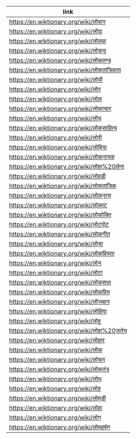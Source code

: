 |link|
|----|
|https://en.wiktionary.org/wiki/लोबान|
|https://en.wiktionary.org/wiki/लोंदा|
|https://en.wiktionary.org/wiki/लोलक|
|https://en.wiktionary.org/wiki/लोचना|
|https://en.wiktionary.org/wiki/लोकतन्त्र|
|https://en.wiktionary.org/wiki/लोकतांत्रिकता|
|https://en.wiktionary.org/wiki/लोभी|
|https://en.wiktionary.org/wiki/लोप|
|https://en.wiktionary.org/wiki/लोल|
|https://en.wiktionary.org/wiki/लोकाचार|
|https://en.wiktionary.org/wiki/लोभ|
|https://en.wiktionary.org/wiki/लोकसाहित्य|
|https://en.wiktionary.org/wiki/लोरी|
|https://en.wiktionary.org/wiki/लोबिया|
|https://en.wiktionary.org/wiki/लोकनायक|
|https://en.wiktionary.org/wiki/लोहा%20लेना|
|https://en.wiktionary.org/wiki/लोहड़ी|
|https://en.wiktionary.org/wiki/लोकतांत्रिक|
|https://en.wiktionary.org/wiki/लोकनृत्य|
|https://en.wiktionary.org/wiki/लोकाट|
|https://en.wiktionary.org/wiki/लोकोक्ति|
|https://en.wiktionary.org/wiki/लोटपोट|
|https://en.wiktionary.org/wiki/लोकगीत|
|https://en.wiktionary.org/wiki/लोचा|
|https://en.wiktionary.org/wiki/लोकप्रियता|
|https://en.wiktionary.org/wiki/लोन|
|https://en.wiktionary.org/wiki/लोटा|
|https://en.wiktionary.org/wiki/लोकसभा|
|https://en.wiktionary.org/wiki/लोकप्रिय|
|https://en.wiktionary.org/wiki/लोजबान|
|https://en.wiktionary.org/wiki/लोहिया|
|https://en.wiktionary.org/wiki/लोहू|
|https://en.wiktionary.org/wiki/लोहा%20जारेय|
|https://en.wiktionary.org/wiki/लोहार|
|https://en.wiktionary.org/wiki/लोक|
|https://en.wiktionary.org/wiki/लोचन|
|https://en.wiktionary.org/wiki/लोकतंत्र|
|https://en.wiktionary.org/wiki/लोथ|
|https://en.wiktionary.org/wiki/लोह|
|https://en.wiktionary.org/wiki/लोमड़ी|
|https://en.wiktionary.org/wiki/लोहा|
|https://en.wiktionary.org/wiki/लोग|
|https://en.wiktionary.org/wiki/लोमहर्षण|
